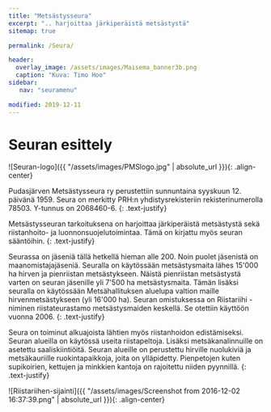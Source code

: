 ```yaml
---
title: "Metsästysseura"
excerpt: ".. harjoittaa järkiperäistä metsästystä"
sitemap: true

permalink: /Seura/

header:
  overlay_image: /assets/images/Maisema_banner3b.png
  caption: "Kuva: Timo Hoo"
sidebar:
   nav: "seuramenu"

modified: 2019-12-11
---
```

# Seuran esittely

![Seuran-logo]({{ "/assets/images/PMSlogo.jpg" | absolute_url }}){: .align-center}

Pudasjärven Metsästysseura ry perustettiin sunnuntaina syyskuun 12. päivänä 1959. Seura on merkitty PRH:n yhdistysrekisteriin rekisterinumerolla 78503. Y-tunnus on 2068460-6.
{: .text-justify}

Metsästysseuran tarkoituksena on harjoittaa järkiperäistä metsästystä sekä riistanhoito- ja luonnonsuojelutoimintaa. Tämä on kirjattu myös seuran sääntöihin.
{: .text-justify}

Seurassa on jäseniä tällä hetkellä hieman alle 200. Noin puolet jäsenistä on maanomistajajäseniä. Seuralla on käytössään metsästysmaita lähes 15'000 ha hirven ja pienriistan metsästykseen. Näistä pienriistan metsästystä varten on seuran jäsenille yli 7'500 ha metsästysmaita. Tämän lisäksi seuralla on käytössään Metsähallituksen aluelupa valtion maille hirvenmetsästykseen (yli 16'000 ha). Seuran omistuksessa on Riistariihi -niminen riistateurastamo metsästysmaiden keskellä. Se otettiin käyttöön vuonna 2006.
{: .text-justify}

Seura on toiminut alkuajoista lähtien myös riistanhoidon edistämiseksi. Seuran alueilla on käytössä useita riistapeltoja. Lisäksi metsäkanalinnuille on asetettu saaliskiintiöitä. Seuran alueille on perustettu hirville nuolukiviä ja metsäkauriille ruokintapaikkoja, joita on ylläpidetty. Pienpetojen kuten supikoirien, kettujen ja minkkien kantoja on rajoitettu niiden pyynnillä.
{: .text-justify}

![Riistariihen-sijainti]({{ "/assets/images/Screenshot from 2016-12-02 16:37:39.png" | absolute_url }}){: .align-center}
